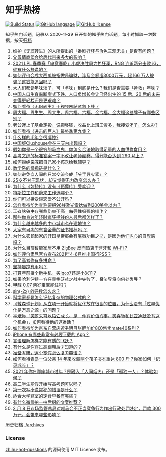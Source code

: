 # 知乎热榜
[![Build Status](https://github.com/ToWeLong/zhihu-hot-questions/workflows/CI/badge.svg)](https://github.com/ToWeLong/zhihu-hot-questions/actions)
[![GitHub language](https://img.shields.io/badge/language-golang-orange.svg)](https://golang.org/)
[![GitHub license](https://img.shields.io/github/license/ToWeLong/zhihu-hot-questions)](https://github.com/ToWeLong/zhihu-hot-questions/blob/main/LICENSE)

知乎热门话题，记录从 2020-11-29 日开始的知乎热门话题。每小时抓取一次数据，按天[归档](./archives)

<!-- BEGIN -->

1. [维护《无职转生》的人所提出的「番剧好坏与角色三观无关」是否有问题？](https://www.zhihu.com/question/442868512)
1. [父母情商低会给后代带来多大的影响？](https://www.zhihu.com/question/38642896)
1. [2021 LPL 春季赛「电竞春晚」小虎决胜局力挽狂澜，RNG 连追两分击败 iG，你有什么想说的？](https://www.zhihu.com/question/443340520)
1. [如何评价合成大西瓜被指做局骗财，涉及金额超3000万元，超 166 万人被骗？这钱能追回吗？](https://www.zhihu.com/question/443284167)
1. [大人们都说年味淡了，可「年味」到底是什么？我们是否需要「拯救」年味？](https://www.zhihu.com/question/442835821)
1. [中国人口生育率断崖式下跌、人口负增长会让已经出生的 15 后、20 后的未来变得更轻松还是更艰难？](https://www.zhihu.com/question/443275766)
1. [如何看待《无职转生》于视频网站紧急下线？](https://www.zhihu.com/question/443359014)
1. [周大福、周生生、周大生、周六福、六福、金六福、金大福这些牌子有哪些区别？](https://www.zhihu.com/question/32209352)
1. [老公迷上了基金定投，说攒够钱，收益比上班工资多，我接受不了，怎么办?](https://www.zhihu.com/question/418202692)
1. [如何看待《进击的巨人》最终季第九集？](https://www.zhihu.com/question/443336588)
1. [什么样的老年会很凄惨?](https://www.zhihu.com/question/442375719)
1. [中国版Clubhouse会在三天内出现吗？](https://www.zhihu.com/question/442389365)
1. [假如你是一个很穷的吸血鬼，你怎么合法地取得足量的人血供你食用？](https://www.zhihu.com/question/443273171)
1. [高考文综的标准答案一字不改让老师阅卷，得分能否达到 290 以上？](https://www.zhihu.com/question/443144185)
1. [如何拒绝亲戚把自己家小孩送给我辅导？](https://www.zhihu.com/question/27775921)
1. [数学系的鄙视链是什么？](https://www.zhihu.com/question/353756542)
1. [如何避免恋人间的日常交流变成「分手导火索」？](https://www.zhihu.com/question/61320790)
1. [25岁不甘于现状，却又觉得无力改变怎么办？](https://www.zhihu.com/question/442968097)
1. [为什么《如懿传》没有《甄嬛传》受欢迎？](https://www.zhihu.com/question/438321740)
1. [特斯拉工作和蔚来工作选哪个？](https://www.zhihu.com/question/440648048)
1. [你们可以接受谈恋爱不公开吗？](https://www.zhihu.com/question/440939084)
1. [怎样看待华为宣称要把96线激光雷达做到200美金以内？](https://www.zhihu.com/question/433267289)
1. [王者峡谷中有哪些伤害不高，侮辱性极强的操作？](https://www.zhihu.com/question/442469641)
1. [那些你身边年轻时疯狂攒钱的人最后都怎样了？](https://www.zhihu.com/question/408964456)
1. [为什么越来越多的中小城市也在建地铁？](https://www.zhihu.com/question/43550635)
1. [大家有可考的有含金量的证书推荐吗 ？](https://www.zhihu.com/question/428848820)
1. [为什么农民起家的开国皇帝都会有屠戮功臣之举，是因为他们内心的自卑感吗？](https://www.zhihu.com/question/19770873)
1. [为什么目前智能家居不用 ZigBee 反而热衷于蓝牙和 Wi-Fi？](https://www.zhihu.com/question/439169826)
1. [如何评价索尼官方宣布2021年4-6月推出国行PS5？](https://www.zhihu.com/question/443413969)
1. [为了高考你有多拼命？](https://www.zhihu.com/question/265601359)
1. [坚持晨跑有用吗？](https://www.zhihu.com/question/436666369)
1. [打算年前换个新手机，买iqoo7还是小米11？](https://www.zhihu.com/question/440485084)
1. [如果哈利波特一方在霍格沃兹之战中失败了，魔法界将向何处发展？](https://www.zhihu.com/question/412004472)
1. [甲醛 0.07 两岁宝宝能住吗？](https://www.zhihu.com/question/442317516)
1. [sin(-2x) 的导数怎么求？](https://www.zhihu.com/question/431864288)
1. [科学家都是怎么记忆复杂的物理公式的？](https://www.zhihu.com/question/442791611)
1. [《戴森球计划》从立项一开始就将优化放在很高的位置，为什么没有「过早优化是万恶之源」的问题？](https://www.zhihu.com/question/443301965)
1. [李斌称「买蔚来可以陪它成长、是一件有价值的事，买奔驰和比亚迪就没有这个机会」，如何看待他的这番话？](https://www.zhihu.com/question/443276338)
1. [如何看待华为京东自营店近乎明目张胆加价800售卖mate40系列？](https://www.zhihu.com/question/442730263)
1. [iPhone 有哪些非常有必要下载的 App？](https://www.zhihu.com/question/28306141)
1. [言语理解怎样才能有质的飞跃？](https://www.zhihu.com/question/56011912)
1. [有什么是你穿过高跟鞋后才知道的？](https://www.zhihu.com/question/442307925)
1. [准备考研，这个寒假怎么复习英语？](https://www.zhihu.com/question/436390370)
1. [如何看待青岛一位父亲 14 年来收藏两个孩子书本重达 800 斤？你家如何「记录成长」？](https://www.zhihu.com/question/443400556)
1. [2021 年你在哪座城市过年？是融入「人间烟火」还是「孤独一人」？体验如何？](https://www.zhihu.com/question/442984719)
1. [高二学生寒假开始写高考题可以吗？](https://www.zhihu.com/question/311760089)
1. [第一次写小说常犯的错误是什么？](https://www.zhihu.com/question/412175351)
1. [适合大学寝室的速食早餐有哪些？](https://www.zhihu.com/question/27079269)
1. [有什么微信拍一拍后缀的文案推荐？](https://www.zhihu.com/question/404874648)
1. [2 月 8 日市场监管总局对唯品会不正当竞争行为作出行政处罚决定，罚款 300 万元，会带来哪些影响？](https://www.zhihu.com/question/443405680)

<!-- END -->

历史归档 [./archives](./archives)


### License
[zhihu-hot-questions](https://github.com/towelong/zhihu-hot-questions) 的源码使用 MIT License 发布。